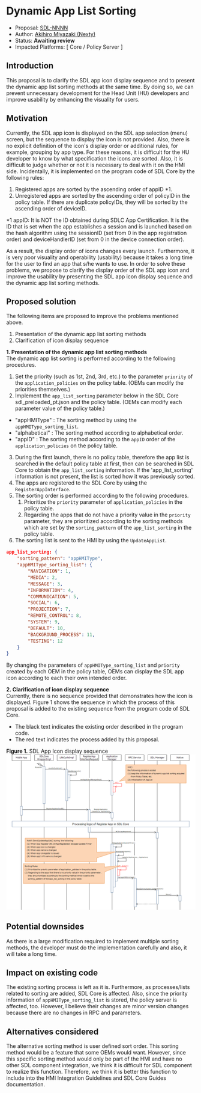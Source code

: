 # Dynamic App List Sorting

* Proposal: [SDL-NNNN](NNNN-Dynamic-App-List-Sorting.md)
* Author: [Akihiro Miyazaki (Nexty)](https://github.com/Akihiro-Miyazaki)
* Status: **Awaiting review**
* Impacted Platforms: [ Core / Policy Server ]

## Introduction

This proposal is to clarify the SDL app icon display sequence and to present the dynamic app list sorting methods at the same time. By doing so, we can prevent unnecessary development for the Head Unit (HU) developers and improve usability by enhancing the visuality for users.

## Motivation

Currently, the SDL app icon is displayed on the SDL app selection (menu) screen, but the sequence to display the icon is not provided. Also, there is no explicit definition of the icon's display order or additional rules, for example, grouping by app type. For these reasons, it is difficult for the HU developer to know by what specification the icons are sorted. Also, it is difficult to judge whether or not it is necessary to deal with it on the HMI side. Incidentally, it is implemented on the program code of SDL Core by the following rules:

 1. Registered apps are sorted by the ascending order of appID *1.
 2. Unregistered apps are sorted by the ascending order of policyID in the policy table. If there are duplicate policyIDs, they will be sorted by the ascending order of deviceID.

*1 appID: It is NOT the ID obtained during SDLC App Certification. It is the ID that is set when the app establishes a session and is launched based on the hash algorithm using the sessionID (set from 0 in the app registration order) and deviceHandlerID (set from 0 in the device connection order).

As a result, the display order of icons changes every launch. Furthermore, it is very poor visuality and operability (usability) because it takes a long time for the user to find an app that s/he wants to use. In order to solve these problems, we propose to clarify the display order of the SDL app icon and improve the usability by presenting the SDL app icon display sequence and the dynamic app list sorting methods.

## Proposed solution

The following items are proposed to improve the problems mentioned above.
 1. Presentation of the dynamic app list sorting methods
 2. Clarification of icon display sequence

<b>1. Presentation of the dynamic app list sorting methods</b><br>
The dynamic app list sorting is performed according to the following procedures.

 1. Set the priority (such as 1st, 2nd, 3rd, etc.) to the parameter `priority` of the `application_policies` on the policy table. (OEMs can modify the priorities themselves.)
 2. Implement the `app_list_sorting` parameter below in the SDL Core sdl_preloaded_pt.json and the policy table. (OEMs can modify each parameter value of the policy table.)
  - "appHMIType" : The sorting method by using the `appHMIType_sorting_list`.
  - "alphabetical" : The sorting method according to alphabetical order.
  - "appID" : The sorting method according to the `appID` order of the `application_policies` on the policy table.
 3. During the first launch, there is no policy table, therefore the app list is searched in the default policy table at first, then can be searched in SDL Core to obtain the `app_list_sorting` information. If the 'app_list_sorting' information is not present, the list is sorted how it was previously sorted.
 4. The apps are registered to the SDL Core by using the `RegisterAppInterface`.
 5. The sorting order is performed according to the following procedures.
	1. Prioritize the `priority` parameter of `application_policies` in the policy table.
	2. Regarding the apps that do not have a priority value in the `priority` parameter, they are prioritized according to the sorting methods which are set by the `sorting_pattern` of the `app_list_sorting` in the policy table.
 6. The sorting list is sent to the HMI by using the `UpdateAppList`.

```json
app_list_sorting: {
    "sorting_pattern": "appHMIType",
    "appHMIType_sorting_list": {
        "NAVIGATION": 1,
        "MEDIA": 2,
        "MESSAGE": 3,
        "INFORMATION": 4,
        "COMMUNICATION": 5,
        "SOCIAL": 6,
        "PROJECTION": 7,
        "REMOTE_CONTROL": 8,
        "SYSTEM": 9,
        "DEFAULT": 10,
        "BACKGROUND_PROCESS": 11,
        "TESTING": 12
    }
}
```

By changing the parameters of  `appHMIType_sorting_list` and `priority` created by each OEM in the policy table, OEMs can display the SDL app icon according to each their own intended order.

<b>2. Clarification of icon display sequence</b><br>
Currently, there is no sequence provided that demonstrates how the icon is displayed. Figure 1 shows the sequence in which the process of this proposal is added to the existing sequence from the program code of SDL Core.
- The black text indicates the existing order described in the program code.
- The red text indicates the process added by this proposal.

<b>Figure 1.</b> SDL App Icon display sequence
![Figure1_SDL_App_Icon_display_sequence.PNG](../assets/proposals/NNNN-Dynamic-App-List-Sorting/Figure1_SDL_App_Icon_display_sequence.PNG)


## Potential downsides

As there is a large modification required to implement multiple sorting methods, the developer must do the implementation carefully and also, it will take a long time.

## Impact on existing code

The existing sorting process is left as it is. Furthermore, as processes/lists related to sorting are added, SDL Core is affected. Also, since the priority information of `appHMIType_sorting_list` is stored, the policy server is affected, too. However, I believe their changes are minor version changes because there are no changes in RPC and parameters.

## Alternatives considered

The alternative sorting method is user defined sort order. This sorting method would be a feature that some OEMs would want. However, since this specific sorting method would only be part of the HMI and have no other SDL component integration, we think it is difficult for SDL component to realize this function. Therefore, we think it is better this function to include into the HMI Integration Guidelines and SDL Core Guides documentation.
